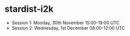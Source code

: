# stardist-i2k



* Session 1: Monday, 30th November  15:00-19:00 UTC
* Session 2: Wednesday, 1st December 08:00-12:00 UTC
